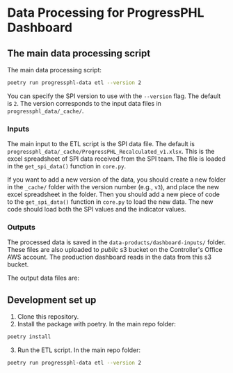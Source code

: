# Data Processing for ProgressPHL Dashboard

## The main data processing script

The main data processing script:

```bash
poetry run progressphl-data etl --version 2
```

You can specify the SPI version to use with the `--version` flag. The default is `2`.
The version corresponds to the input data files in `progressphl_data/_cache/`.

### Inputs

The main input to the ETL script is the SPI data file. The default is `progressphl_data/_cache/ProgressPHL_Recalculated_v1.xlsx`. This is the excel spreadsheet of SPI data received from 
the SPI team. The file is loaded in the `get_spi_data()` function in `core.py`.

If you want to add a new version of the data, you should create a new folder in 
the `_cache/` folder with the version number (e.g., `v3`), and place the new
excel spreadsheet in the folder. Then you should add a new piece of code to the 
`get_spi_data()` function in `core.py` to load the new data. The new code
should load both the SPI values and the indicator values.

### Outputs

The processed data is saved in the `data-products/dashboard-inputs/` folder. 
These files are also uploaded to *public* s3 bucket on the Controller's Office AWS
account. The production dashboard reads in the data from this s3 bucket.

The output data files are:


## Development set up

1. Clone this repository.
2. Install the package with poetry. In the main repo folder:

```bash
poetry install
```

3. Run the ETL script. In the main repo folder:

```bash
poetry run progressphl-data etl --version 2
```



